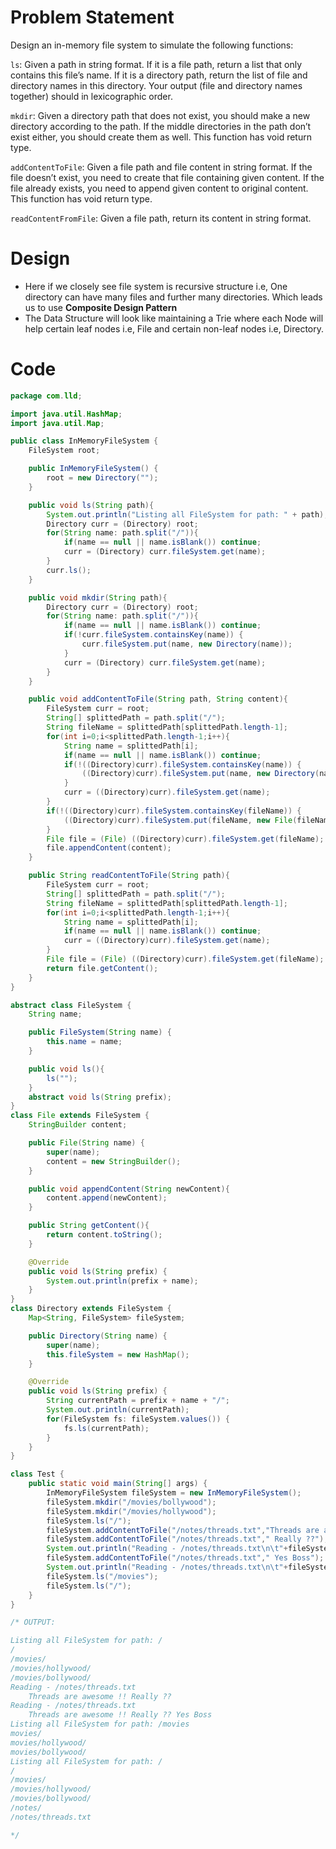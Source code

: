 # Problem Statement
Design an in-memory file system to simulate the following functions:

`ls`: Given a path in string format. If it is a file path, return a list that only contains this file’s name. If it is a directory path, return the list of file and directory names in this directory. Your output (file and directory names together) should in lexicographic order.

`mkdir`: Given a directory path that does not exist, you should make a new directory according to the path. If the middle directories in the path don’t exist either, you should create them as well. This function has void return type.

`addContentToFile`: Given a file path and file content in string format. If the file doesn’t exist, you need to create that file containing given content. If the file already exists, you need to append given content to original content. This function has void return type.

`readContentFromFile`: Given a file path, return its content in string format.

# Design
- Here if we closely see file system is recursive structure i.e, One directory can have many files and further many directories. Which leads us to use **Composite Design Pattern**
- The Data Structure will look like maintaining a Trie where each Node will help certain leaf nodes i.e, File and certain non-leaf nodes i.e, Directory.

# Code

```java
package com.lld;

import java.util.HashMap;
import java.util.Map;

public class InMemoryFileSystem {
    FileSystem root;

    public InMemoryFileSystem() {
        root = new Directory("");
    }

    public void ls(String path){
        System.out.println("Listing all FileSystem for path: " + path);
        Directory curr = (Directory) root;
        for(String name: path.split("/")){
            if(name == null || name.isBlank()) continue;
            curr = (Directory) curr.fileSystem.get(name);
        }
        curr.ls();
    }

    public void mkdir(String path){
        Directory curr = (Directory) root;
        for(String name: path.split("/")){
            if(name == null || name.isBlank()) continue;
            if(!curr.fileSystem.containsKey(name)) {
                curr.fileSystem.put(name, new Directory(name));
            }
            curr = (Directory) curr.fileSystem.get(name);
        }
    }

    public void addContentToFile(String path, String content){
        FileSystem curr = root;
        String[] splittedPath = path.split("/");
        String fileName = splittedPath[splittedPath.length-1];
        for(int i=0;i<splittedPath.length-1;i++){
            String name = splittedPath[i];
            if(name == null || name.isBlank()) continue;
            if(!((Directory)curr).fileSystem.containsKey(name)) {
                ((Directory)curr).fileSystem.put(name, new Directory(name));
            }
            curr = ((Directory)curr).fileSystem.get(name);
        }
        if(!((Directory)curr).fileSystem.containsKey(fileName)) {
            ((Directory)curr).fileSystem.put(fileName, new File(fileName));
        }
        File file = (File) ((Directory)curr).fileSystem.get(fileName);
        file.appendContent(content);
    }

    public String readContentToFile(String path){
        FileSystem curr = root;
        String[] splittedPath = path.split("/");
        String fileName = splittedPath[splittedPath.length-1];
        for(int i=0;i<splittedPath.length-1;i++){
            String name = splittedPath[i];
            if(name == null || name.isBlank()) continue;
            curr = ((Directory)curr).fileSystem.get(name);
        }
        File file = (File) ((Directory)curr).fileSystem.get(fileName);
        return file.getContent();
    }
}

abstract class FileSystem {
    String name;

    public FileSystem(String name) {
        this.name = name;
    }

    public void ls(){
        ls("");
    }
    abstract void ls(String prefix);
}
class File extends FileSystem {
    StringBuilder content;

    public File(String name) {
        super(name);
        content = new StringBuilder();
    }

    public void appendContent(String newContent){
        content.append(newContent);
    }

    public String getContent(){
        return content.toString();
    }

    @Override
    public void ls(String prefix) {
        System.out.println(prefix + name);
    }
}
class Directory extends FileSystem {
    Map<String, FileSystem> fileSystem;

    public Directory(String name) {
        super(name);
        this.fileSystem = new HashMap();
    }

    @Override
    public void ls(String prefix) {
        String currentPath = prefix + name + "/";
        System.out.println(currentPath);
        for(FileSystem fs: fileSystem.values()) {
            fs.ls(currentPath);
        }
    }
}

class Test {
    public static void main(String[] args) {
        InMemoryFileSystem fileSystem = new InMemoryFileSystem();
        fileSystem.mkdir("/movies/bollywood");
        fileSystem.mkdir("/movies/hollywood");
        fileSystem.ls("/");
        fileSystem.addContentToFile("/notes/threads.txt","Threads are awesome !!");
        fileSystem.addContentToFile("/notes/threads.txt"," Really ??");
        System.out.println("Reading - /notes/threads.txt\n\t"+fileSystem.readContentToFile("/notes/threads.txt"));
        fileSystem.addContentToFile("/notes/threads.txt"," Yes Boss");
        System.out.println("Reading - /notes/threads.txt\n\t"+fileSystem.readContentToFile("/notes/threads.txt"));
        fileSystem.ls("/movies");
        fileSystem.ls("/");
    }
}

/* OUTPUT:

Listing all FileSystem for path: /
/
/movies/
/movies/hollywood/
/movies/bollywood/
Reading - /notes/threads.txt
	Threads are awesome !! Really ??
Reading - /notes/threads.txt
	Threads are awesome !! Really ?? Yes Boss
Listing all FileSystem for path: /movies
movies/
movies/hollywood/
movies/bollywood/
Listing all FileSystem for path: /
/
/movies/
/movies/hollywood/
/movies/bollywood/
/notes/
/notes/threads.txt

*/

```
